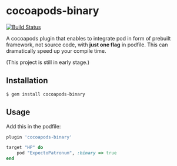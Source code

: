 # cocoapods-binary

[![Build Status](https://travis-ci.org/leavez/cocoapods-binary.svg?branch=master)](https://travis-ci.org/leavez/cocoapods-binary)

A cocoapods plugin that enables to integrate pod in form of prebuilt framework, not source code, with **just one flag** in podfile. This can dramatically speed up your compile time.

(This project is still in early stage.)

## Installation

    $ gem install cocoapods-binary

## Usage

Add this in the podfile:

``` ruby
plugin 'cocoapods-binary'

target "HP" do
    pod "ExpectoPatronum", :binary => true
end
```
